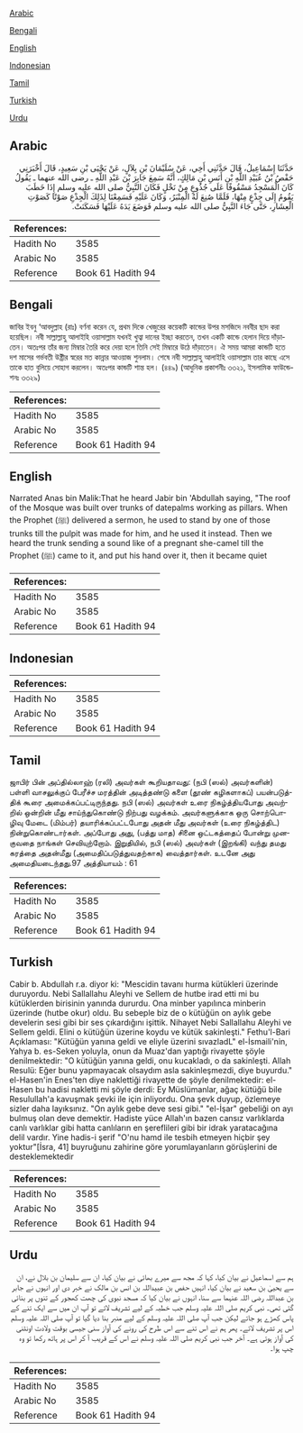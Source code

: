 [Arabic](#arabic)

[Bengali](#bengali)

[English](#english)

[Indonesian](#indonesian)

[Tamil](#tamil)

[Turkish](#turkish)

[Urdu](#urdu)

## Arabic


<div dir="rtl" lang="ar" style={{fontSize:'larger',backgroundColor:'#f8f9fa',padding:20}}>
حَدَّثَنَا إِسْمَاعِيلُ، قَالَ حَدَّثَنِي أَخِي، عَنْ سُلَيْمَانَ بْنِ بِلاَلٍ، عَنْ يَحْيَى بْنِ سَعِيدٍ، قَالَ أَخْبَرَنِي حَفْصُ بْنُ عُبَيْدِ اللَّهِ بْنِ أَنَسِ بْنِ مَالِكٍ، أَنَّهُ سَمِعَ جَابِرَ بْنَ عَبْدِ اللَّهِ ـ رضى الله عنهما ـ يَقُولُ كَانَ الْمَسْجِدُ مَسْقُوفًا عَلَى جُذُوعٍ مِنْ نَخْلٍ فَكَانَ النَّبِيُّ صلى الله عليه وسلم إِذَا خَطَبَ يَقُومُ إِلَى جِذْعٍ مِنْهَا، فَلَمَّا صُنِعَ لَهُ الْمِنْبَرُ، وَكَانَ عَلَيْهِ فَسَمِعْنَا لِذَلِكَ الْجِذْعِ صَوْتًا كَصَوْتِ الْعِشَارِ، حَتَّى جَاءَ النَّبِيُّ صلى الله عليه وسلم فَوَضَعَ يَدَهُ عَلَيْهَا فَسَكَنَتْ‏.‏
</div>
<div style={{backgroundColor:'#f8f9fa',padding:20, marginBottom: 10}}><table> <thead> <tr> <th>References:</th> <th></th> </tr> </thead> <tbody><tr><td>Hadith No</td><td>3585</td></tr><tr><td>Arabic No</td><td>3585</td></tr><tr><td>Reference</td><td>Book 61 Hadith 94</td></tr></tbody></table></div>

## Bengali


<div dir="ltr" lang="bn" style={{fontSize:'larger',backgroundColor:'#f8f9fa',padding:20}}>
জাবির ইবনু ‘আবদুল্লাহ (রাঃ) বর্ণনা করেন যে, প্রথম দিকে খেজুরের কয়েকটি কান্ডের উপর মসজিদে নববীর ছাদ করা হয়েছিল। নবী সাল্লাল্লাহু আলাইহি ওয়াসাল্লাম যখনই খুত্বা দানের ইচ্ছা করতেন, তখন একটি কান্ডে হেলান দিয়ে দাঁড়াতেন। অতঃপর তাঁর জন্য মিম্বার তৈরি করে দেয়া হলে তিনি সেই মিম্বারে উঠে দাঁড়াতেন। ঐ সময় আমরা কান্ডটি হতে দশ মাসের গর্ভবতী উষ্ট্রীর স্বরের মত কান্নার আওয়াজ শুনলাম। শেষে নবী সাল্লাল্লাহু আলাইহি ওয়াসাল্লাম তার কাছে এসে তাকে হাত বুলিয়ে সোহাগ করলেন। অতঃপর কান্ডটি শান্ত হল। (৪৪৯) (আধুনিক প্রকাশনীঃ ৩৩২১, ইসলামিক ফাউন্ডেশনঃ ৩৩২৯)
</div>
<div style={{backgroundColor:'#f8f9fa',padding:20, marginBottom: 10}}><table> <thead> <tr> <th>References:</th> <th></th> </tr> </thead> <tbody><tr><td>Hadith No</td><td>3585</td></tr><tr><td>Arabic No</td><td>3585</td></tr><tr><td>Reference</td><td>Book 61 Hadith 94</td></tr></tbody></table></div>

## English


<div dir="ltr" lang="en" style={{fontSize:'larger',backgroundColor:'#f8f9fa',padding:20}}>
Narrated Anas bin Malik:That he heard Jabir bin 'Abdullah saying, "The roof of the Mosque was built over trunks of datepalms working as pillars. When the Prophet (ﷺ) delivered a sermon, he used to stand by one of those trunks till the pulpit was made for him, and he used it instead. Then we heard the trunk sending a sound like of a pregnant she-camel till the Prophet (ﷺ) came to it, and put his hand over it, then it became quiet
</div>
<div style={{backgroundColor:'#f8f9fa',padding:20, marginBottom: 10}}><table> <thead> <tr> <th>References:</th> <th></th> </tr> </thead> <tbody><tr><td>Hadith No</td><td>3585</td></tr><tr><td>Arabic No</td><td>3585</td></tr><tr><td>Reference</td><td>Book 61 Hadith 94</td></tr></tbody></table></div>

## Indonesian


<div dir="ltr" lang="id" style={{fontSize:'larger',backgroundColor:'#f8f9fa',padding:20}}>

</div>
<div style={{backgroundColor:'#f8f9fa',padding:20, marginBottom: 10}}><table> <thead> <tr> <th>References:</th> <th></th> </tr> </thead> <tbody><tr><td>Hadith No</td><td>3585</td></tr><tr><td>Arabic No</td><td>3585</td></tr><tr><td>Reference</td><td>Book 61 Hadith 94</td></tr></tbody></table></div>

## Tamil


<div dir="ltr" lang="ta" style={{fontSize:'larger',backgroundColor:'#f8f9fa',padding:20}}>
ஜாபிர் பின் அப்தில்லாஹ் (ரலி) அவர்கள் கூறியதாவது: (நபி (ஸல்) அவர்களின்) பள்ளி வாசலுக்குப் பேரீச்ச மரத்தின் அடித்தண்டு களை (தூண் கழிகளாகப்) பயன்படுத்திக் கூரை அமைக்கப்பட்டிருந்தது. நபி (ஸல்) அவர்கள் உரை நிகழ்த்தியபோது அவற்றில் ஒன்றின் மீது சாய்ந்துகொண்டு நிற்பது வழக்கம். அவர்களுக்காக ஒரு சொற்பொழிவு மேடை (மிம்பர்) தயாரிக்கப்பட்டபோது அதன் மீது அவர்கள் (உரை நிகழ்த்திட) நின்றுகொண்டார்கள். அப்போது அது, (பத்து மாத) சினை ஒட்டகத்தைப் போன்று முனகுவதை நாங்கள் செவியுற்றோம். இறுதியில், நபி (ஸல்) அவர்கள் (இறங்கி) வந்து தமது கரத்தை அதன்மீது (அமைதிப்படுத்துவதற்காக) வைத்தார்கள். உடனே அது அமைதியடைந்தது.97 அத்தியாயம் : 61
</div>
<div style={{backgroundColor:'#f8f9fa',padding:20, marginBottom: 10}}><table> <thead> <tr> <th>References:</th> <th></th> </tr> </thead> <tbody><tr><td>Hadith No</td><td>3585</td></tr><tr><td>Arabic No</td><td>3585</td></tr><tr><td>Reference</td><td>Book 61 Hadith 94</td></tr></tbody></table></div>

## Turkish


<div dir="ltr" lang="tr" style={{fontSize:'larger',backgroundColor:'#f8f9fa',padding:20}}>
Cabir b. Abdullah r.a. diyor ki: "Mescidin tavanı hurma kütükleri üzerinde duruyordu. Nebi Sallallahu Aleyhi ve Sellem de hutbe irad etti mi bu kütüklerden birisinin yanında dururdu. Ona minber yapılınca minberin üzerinde (hutbe okur) oldu. Bu sebeple biz de o kütüğün on aylık gebe develerin sesi gibi bir ses çıkardığını işittik. Nihayet Nebi Sallallahu Aleyhi ve Sellem geldi. Elini o kütüğün üzerine koydu ve kütük sakinleşti." Fethu'l-Bari Açıklaması: "Kütüğün yanına geldi ve eliyle üzerini sıvazladL" el-İsmaili'nin, Yahya b. es-Seken yoluyla, onun da Muaz'dan yaptığı rivayette şöyle denilmektedir: "O kütüğün yanına geldi, onu kucakladı, o da sakinleşti. Allah Resulü: Eğer bunu yapmayacak olsaydım asla sakinleşmezdi, diye buyurdu." el-Hasen'in Enes'ten diye naklettiği rivayette de şöyle denilmektedir: el-Hasen bu hadisi nakletti mi şöyle derdi: Ey Müslümanlar, ağaç kütüğü bile Resulullah'a kavuşmak şevki ile için inliyordu. Ona şevk duyup, özlemeye sizler daha layıksınız. "On aylık gebe deve sesi gibi." "el-İşar" gebeliği on ayı bulmuş olan deve demektir. Hadiste yüce Allah'ın bazen cansız varlıklarda canlı varlıklar gibi hatta canlıların en şereflileri gibi bir idrak yaratacağına delil vardır. Yine hadis-i şerif "O'nu hamd ile tesbih etmeyen hiçbir şey yoktur"[İsra, 41] buyruğunu zahirine göre yorumlayanların görüşlerini de desteklemektedir
</div>
<div style={{backgroundColor:'#f8f9fa',padding:20, marginBottom: 10}}><table> <thead> <tr> <th>References:</th> <th></th> </tr> </thead> <tbody><tr><td>Hadith No</td><td>3585</td></tr><tr><td>Arabic No</td><td>3585</td></tr><tr><td>Reference</td><td>Book 61 Hadith 94</td></tr></tbody></table></div>

## Urdu


<div dir="rtl" lang="ur" style={{fontSize:'larger',backgroundColor:'#f8f9fa',padding:20}}>
ہم سے اسماعیل نے بیان کیا، کہا کہ مجھ سے میرے بھائی نے بیان کیا، ان سے سلیمان بن بلال نے، ان سے یحییٰ بن سعید نے بیان کیا، انہیں حفص بن عبیداللہ بن انس بن مالک نے خبر دی اور انہوں نے جابر بن عبداللہ رضی اللہ عنہما سے سنا، انہوں نے بیان کیا کہ مسجد نبوی کی چھت کھجور کے تنوں پر بنائی گئی تھی۔ نبی کریم صلی اللہ علیہ وسلم جب خطبہ کے لیے تشریف لاتے تو آپ ان میں سے ایک تنے کے پاس کھڑے ہو جاتے لیکن جب آپ صلی اللہ علیہ وسلم کے لیے منبر بنا دیا گیا تو آپ صلی اللہ علیہ وسلم اس پر تشریف لائے۔ پھر ہم نے اس تنے سے اس طرح کی رونے کی آواز سنی جیسی بوقت ولادت اونٹنی کی آواز ہوتی ہے۔ آخر جب نبی کریم صلی اللہ علیہ وسلم نے اس کے قریب آ کر اس پر ہاتھ رکھا تو وہ چپ ہوا۔
</div>
<div style={{backgroundColor:'#f8f9fa',padding:20, marginBottom: 10}}><table> <thead> <tr> <th>References:</th> <th></th> </tr> </thead> <tbody><tr><td>Hadith No</td><td>3585</td></tr><tr><td>Arabic No</td><td>3585</td></tr><tr><td>Reference</td><td>Book 61 Hadith 94</td></tr></tbody></table></div>